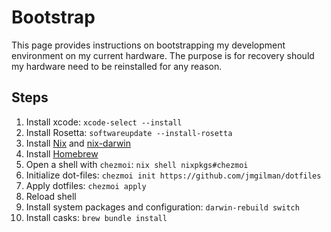# Bootstrap

This page provides instructions on bootstrapping my development environment on
my current hardware. The purpose is for recovery should my hardware need to be
reinstalled for any reason.

## Steps

1. Install xcode: `xcode-select --install`
1. Install Rosetta: `softwareupdate --install-rosetta`
1. Install [Nix][@1] and [nix-darwin][@2]
1. Install [Homebrew][@3]
1. Open a shell with `chezmoi`: `nix shell nixpkgs#chezmoi`
1. Initialize dot-files: `chezmoi init https://github.com/jmgilman/dotfiles`
1. Apply dotfiles: `chezmoi apply`
1. Reload shell
1. Install system packages and configuration: `darwin-rebuild switch`
1. Install casks: `brew bundle install`

[@1]: tools/nix/index.md#install
[@2]: tools/nix/nix-darwin.md#install
[@3]: tools/homebrew.md#install
